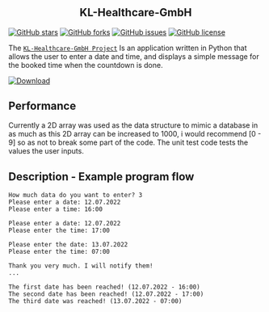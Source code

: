 # 
<h2 align="center">KL-Healthcare-GmbH</h2>

[![GitHub stars](https://img.shields.io/github/stars/maxKudi/KL-Healthcare-GmbH)](https://github.com/maxKudi/KL-Healthcare-GmbH/stargazers)
[![GitHub forks](https://img.shields.io/github/forks/maxKudi/KL-Healthcare-GmbH)](https://github.com/maxKudi/KL-Healthcare-GmbH/network)
[![GitHub issues](https://img.shields.io/github/issues/maxKudi/KL-Healthcare-GmbH)](https://github.com/maxKudi/KL-Healthcare-GmbH/issues)
[![GitHub license](https://img.shields.io/github/license/maxKudi/KL-Healthcare-GmbH)](https://github.com/maxKudi/KL-Healthcare-GmbH/blob/master/LICENSE)

The [```KL-Healthcare-GmbH Project```](https://github.com/maxKudi/KL-Healthcare-GmbH/) Is an application written in Python that allows the user to enter a date and time, and displays a simple message for the booked time when the countdown is done. 

[![Download](https://img.shields.io/badge/download-dataset-f20a0a.svg?longCache=true&style=flat)](https://github.com/maxKudi/KL-Healthcare-GmbH/archive/master.zip)

## Performance 
Currently a 2D array was used as the data structure to mimic a database in as much as this 2D array can be increased to 1000, i would recommend [0 - 9] so as not to break some part of the code. The unit test code tests the values the user inputs.  

## Description - Example program flow

```
How much data do you want to enter? 3
Please enter a date: 12.07.2022 
Please enter a time: 16:00

Please enter a date: 12.07.2022
Please enter the time: 17:00

Please enter the date: 13.07.2022
Please enter the time: 07:00

Thank you very much. I will notify them!
...

The first date has been reached! (12.07.2022 - 16:00)
The second date has been reached! (12.07.2022 - 17:00)
The third date was reached! (13.07.2022 - 07:00)
```
